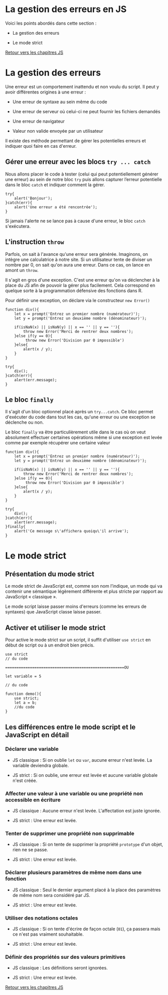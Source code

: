 # La gestion des erreurs en JS

Voici les points abordés dans cette section : 

* La gestion des erreurs

* Le mode strict 


[Retour vers les chapitres JS](https://github.com/CalcagnoLoic/aide_memoire/blob/main/R%C3%A9pertoire/js.md)

# La gestion des erreurs

Une erreur est un comportement inattendu et non voulu du script. Il peut y avoir différentes origines à une erreur : 

- Une erreur de syntaxe au sein même du code

- Une erreur de serveur où celui-ci ne peut fournir les fichiers demandés

- Une erreur de navigateur

- Valeur non valide envoyée par un utilisateur

Il existe des méthode permettant de gérer les potentielles erreurs et indiquer quoi faire en cas d'erreur. 

## Gérer une erreur avec les blocs `try ... catch`

Nous allons placer le code à tester (celui qui peut potentiellement générer une erreur) au sein de notre bloc `try` puis allons capturer l’erreur potentielle dans le bloc `catch` et indiquer comment la gérer. 

```
try{
    alert('Bonjour');  
}catch(err){
    alert('Une erreur a été rencontrée');
}
```

Si jamais l'alerte ne se lance pas à cause d'une erreur, le bloc `catch` s'exécutera.

## L'instruction `throw`

Parfois, on sait à l'avance qu'une erreur sera générée. Imaginons, on intègre une calculatrice à notre site. Si un utilisateur tente de diviser un nombre par 0, on sait qu'on aura une erreur. Dans ce cas, on lance en amont un `throw`. 

Il s'agit en gros d'une exception. C'est une erreur qu'on va déclencher à la place du JS afin de pouvoir la gérer plus facilement. Cela correspond en quelque sorte à la programmation défensive des fonctions dans R.

Pour définir une exception, on déclare via le constructeur `new Error()`

```
function div(){
    let x = prompt('Entrez un premier nombre (numérateur)');
    let y = prompt('Entrez un deuxième nombre (dénominateur)');
    
    if(isNaN(x) || isNaN(y) || x == '' || y == ''){
        throw new Error('Merci de rentrer deux nombres');
    }else if(y == 0){
         throw new Error('Division par 0 impossible')
    }else{
        alert(x / y);
    }
}

try{
    div();
}catch(err){
    alert(err.message);
}
```

## Le bloc `finally`

Il s'agit d'un bloc optionnel placé après un `try...catch`. Ce bloc permet d'exécuter du code dans tout les cas, qu'une erreur ou une exception se déclenche ou non. 

Le bloc `finally` va être particulièrement utile dans le cas où on veut absolument effectuer certaines opérations même si une exception est levée comme par exemple récupérer une certaine valeur

```
function div(){
    let x = prompt('Entrez un premier nombre (numérateur)');
    let y = prompt('Entrez un deuxième nombre (dénominateur)');
    
    if(isNaN(x) || isNaN(y) || x == '' || y == ''){
        throw new Error('Merci de rentrer deux nombres');
    }else if(y == 0){
         throw new Error('Division par 0 impossible')
    }else{
        alert(x / y);
    }
}

try{
    div();
}catch(err){
    alert(err.message);
}finally{
    alert('Ce message s\'affichera quoiqu\'il arrive');
}
```

# Le mode strict 

## Présentation du mode strict

Le mode strict de JavaScript est, comme son nom l’indique, un mode qui va contenir une sémantique légèrement différente et plus stricte par rapport au JavaScript « classique ».

Le mode script laisse passer moins d'erreurs (comme les erreurs de syntaxes) que JavaScript classe laisse passer.

## Activer et utiliser le mode strict

Pour active le mode strict sur un script, il suffit d'utiliser `use strict` en début de script ou à un endroit bien précis. 

```
use strict 
// du code 

=====================================================OU

let variable = 5 

// du code

function demo(){
    use strict;
    let a = b;
    //du code
}
```

## Les différences entre le mode script et le JavaScript en détail

### Déclarer une variable

- JS classique : Si on oublie `let` ou `var`, aucune erreur n'est levée. La variable deviendra globale. 

- JS strict : Si on oublie, une erreur est levée et aucune variable globale n'est créée.

### Affecter une valeur à une variable ou une propriété non accessible en écriture

- JS classique : Aucune erreur n'est levée. L'affectation est juste ignorée.

- JS strict : Une erreur est levée.

### Tenter de supprimer une propriété non supprimable

- JS classique : Si on tente de supprimer la propriété `prototype` d'un objet, rien ne se passe.

- JS strict : Une erreur est levée.

### Déclarer plusieurs paramètres de même nom dans une fonction

- JS classique : Seul le dernier argument placé à la place des paramètres de même nom sera considéré par JS.

- JS strict : Une erreur est levée.

### Utiliser des notations octales

- JS classique : Si on tente d'écrire de façon octale (`01`), ça passera mais ce n'est pas vraiment souhaitable.

- JS strict : Une erreur est levée.

### Définir des propriétés sur des valeurs primitives

- JS classique : Les définitions seront ignorées.

- JS strict : Une erreur est levée.

[Retour vers les chapitres JS](https://github.com/CalcagnoLoic/aide_memoire/blob/main/R%C3%A9pertoire/js.md)